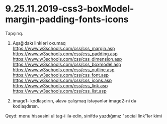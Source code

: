 # 9.25.11.2019-css3-boxModel-margin-padding-fonts-icons

Tapşırıq.
  
  1. Aşağıdakı linkləri oxumaq  
     https://www.w3schools.com/css/css_margin.asp     
     https://www.w3schools.com/css/css_padding.asp     
     https://www.w3schools.com/css/css_dimension.asp     
     https://www.w3schools.com/css/css_boxmodel.asp     
     https://www.w3schools.com/css/css_outline.asp     
     https://www.w3schools.com/css/css_font.asp     
     https://www.w3schools.com/css/css_icons.asp     
     https://www.w3schools.com/css/css_link.asp     
     https://www.w3schools.com/css/css_list.asp
     
  2. image1- kodlaşdırın, əlavə çalışmaq istəyənlər image2-ni də kodlaşdırsın.

  Qeyd: menu hissəsini ul tag-i ilə edin, sinifdə yazdığımız "social link"lər kimi
